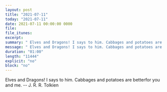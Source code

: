 ```yaml
---
layout: post
title: "2021-07-11"
today: "2021-07-11"
date: 2021-07-11 00:00:00 0000
file:
file_itunes:
excerpt:
summary: " Elves and Dragons! I says to him. Cabbages and potatoes are betterfor you and me. -- J. R. R. Tolkien"
message: " Elves and Dragons! I says to him. Cabbages and potatoes are betterfor you and me. -- J. R. R. Tolkien"
duration: "01:00"
length: "11444"
explicit: "no"
block: "no"
---
```

 Elves and Dragons! I says to him. Cabbages and potatoes are betterfor you and me. -- J. R. R. Tolkien

